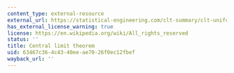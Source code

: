 ```yaml
---
content_type: external-resource
external_url: https://statistical-engineering.com/clt-summary/clt-uniform-distribution/
has_external_license_warning: true
license: https://en.wikipedia.org/wiki/All_rights_reserved
status: ''
title: Central limit theorem
uid: 63467c36-4c43-40ee-ae70-26f0ec12fbef
wayback_url: ''
---
```

